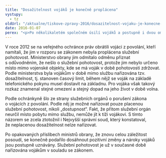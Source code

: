 ```yaml
---
title: "Dosažitelnost vojáků je konečně proplácena"
vystupy:
  - tz
oldUrl: "/aktualne/tiskove-zpravy-2016/dosazitelnost-vojaku-je-konecne-proplacena/"
date: 2016-01-07
perex: "<p>Po několikaletém společném úsilí vojáků a postupně i dvou ombudsmanů se vojáci z povolání konečně dočkají proplacení nařizované služební pohotovosti.</p>"
---
```


<!-- imported from the old website -->

<p>V roce 2012 se na veřejného ochránce práv obrátili vojáci z povolání, kteří namítali, že jim v rozporu se zákonem nebyla proplácena služební pohotovost. Ministerstvo obrany jim odmítalo odměnu přiznat s odůvodněním, že nešlo o služební pohotovost, protože jim nebylo určeno místo mimo vojenské objekty, kde se má voják v době pohotovosti zdržovat. Podle ministerstva byla vojákům v době mimo službu nařizována tzv. dosažitelnost, tj. stanoven časový limit, během nějž se voják na základě telefonického pokynu musel dostavit na základnu. Pro vojáka však takový rozkaz znamenal stejné omezení a stejný dopad na jeho život v době volna.</p> <p>Podle ochránkyně šlo ze strany služebních orgánů o porušení zákona o vojácích z povolání. Podle něj je možné nařizovat pouze placenou služební pohotovost, nikoli „dostupnost“. Fakt, že přitom služební orgán neurčil místo pobytu mimo službu, nemůže jít k tíži vojákovi. S tímto názorem se zcela ztotožnil i Nejvyšší správní soud, který konstatoval, že neplacenou dosažitelnost nelze nařizovat.</p><p> Po opakovaných příslibech ministrů obrany, že znovu celou záležitost posoudí, se konečně podařilo dosáhnout pozitivní změny a nároky vojáků jsou postupně uznávány. Služební pohotovost je už v současné době nařizována vojákům v souladu se zákonem. </p>
